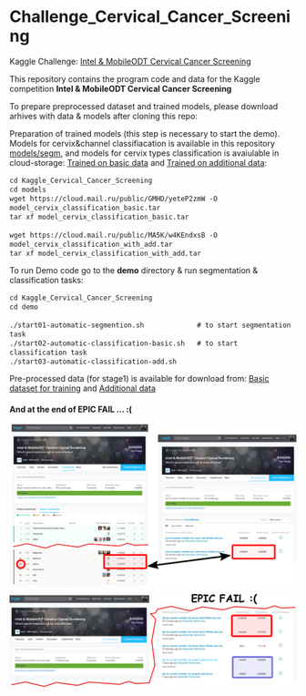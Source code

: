 # Challenge_Cervical_Cancer_Screening
Kaggle Challenge: [Intel &amp; MobileODT Cervical Cancer Screening](https://www.kaggle.com/c/intel-mobileodt-cervical-cancer-screening)


This repository contains the program code and data for the Kaggle competition **Intel & MobileODT Cervical Cancer Screening**

To prepare preprocessed dataset and trained models, please download arhives with data & models after cloning this repo:


Preparation of trained models (this step is necessary to start the demo). Models for cervix&channel classifiacation is available in this repository [models/segm](models/segm), and models for cervix types classification is avaiulable in cloud-storage: [Trained on basic data](https://cloud.mail.ru/public/GMHD/yeteP2zmW) and [Trained on additional data](https://cloud.mail.ru/public/MA5K/w4KEndxsB):

```
cd Kaggle_Cervical_Cancer_Screening
cd models
wget https://cloud.mail.ru/public/GMHD/yeteP2zmW -O model_cervix_classification_basic.tar
tar xf model_cervix_classification_basic.tar

wget https://cloud.mail.ru/public/MA5K/w4KEndxsB -O model_cervix_classification_with_add.tar
tar xf model_cervix_classification_with_add.tar
```

To run Demo code go to the **demo** directory & run segmentation & classification tasks:

```
cd Kaggle_Cervical_Cancer_Screening
cd demo

./start01-automatic-segmention.sh             # to start segmentation task
./start02-automatic-classification-basic.sh   # to start classification task
./start03-automatic-classification-add.sh
```

Pre-processed data (for stage1) is available for download from: [Basic dataset for training](https://cloud.mail.ru/public/AqBM/dYhCgs4V5) and [Additional data](https://cloud.mail.ru/public/HYUS/PFwexrDuC)

#### And at the end of **EPIC FAIL** ... :(
![EPIC FAIL #1](img/epic_fail_1.png)

![EPIC FAIL #1](img/epic_fail_2.png)




